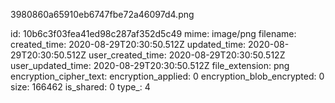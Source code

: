 3980860a65910eb6747fbe72a46097d4.png

id: 10b6c3f03fea41ed98c287af352d5c49
mime: image/png
filename: 
created_time: 2020-08-29T20:30:50.512Z
updated_time: 2020-08-29T20:30:50.512Z
user_created_time: 2020-08-29T20:30:50.512Z
user_updated_time: 2020-08-29T20:30:50.512Z
file_extension: png
encryption_cipher_text: 
encryption_applied: 0
encryption_blob_encrypted: 0
size: 166462
is_shared: 0
type_: 4
